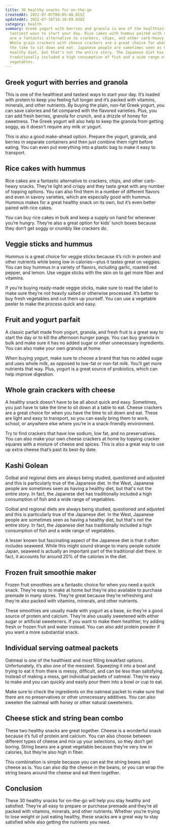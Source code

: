 ```yaml
---
title: 30 healthy snacks for on-the-go
createdAt: 2022-07-07T06:05:40.825Z
updatedAt: 2022-07-16T16:10:09.938Z
category: health
summary: Greek yogurt with berries and granola is one of the healthiest and
  tastiest ways to start your day. Rice cakes with hummus paired with rice cakes
  are a fantastic alternative to crackers, chips, and other carb-heavy snacks.
  Whole grain crackers with cheese crackers are a great choice for when you have
  the time to sit down and eat. Japanese people are sometimes seen as having a
  healthy diet, but that's not the entire story. The Japanese diet has
  traditionally included a high consumption of fish and a wide range of
  vegetables.
---
```


## Greek yogurt with berries and granola

This is one of the healthiest and tastiest ways to start your day. It’s loaded with protein to keep you feeling full longer and it’s packed with vitamins, minerals, and other nutrients. By buying the plain, non-fat Greek yogurt, you can save calories and fat compared with the flavored varieties. Plus, you can add fresh berries, granola for crunch, and a drizzle of honey for sweetness. The Greek yogurt will also help to keep the granola from getting soggy, as it doesn’t require any milk or yogurt.

This is also a good make-ahead option. Prepare the yogurt, granola, and berries in separate containers and then just combine them right before eating. You can even put everything into a plastic bag to make it easy to transport.

## Rice cakes with hummus

Rice cakes are a fantastic alternative to crackers, chips, and other carb-heavy snacks. They’re light and crispy and they taste great with any number of topping options. You can also find them in a number of different flavors and even in savory varieties, which are especially good with hummus. Hummus makes for a great healthy snack on its own, but it’s even better paired with rice cakes.

You can buy rice cakes in bulk and keep a supply on hand for whenever you’re hungry. They’re also a great option for kids’ lunch boxes because they don’t get soggy or crumbly like crackers do.

## Veggie sticks and hummus

Hummus is a great choice for veggie sticks because it’s rich in protein and other nutrients while being low in calories—plus it tastes great on veggies. You can buy hummus in a variety of flavors, including garlic, roasted red pepper, and lemon. Use veggie sticks with the skin on to get more fiber and vitamins.

If you’re buying ready-made veggie sticks, make sure to read the label to make sure they’re not heavily salted or otherwise processed. It’s better to buy fresh vegetables and cut them up yourself. You can use a vegetable peeler to make the process quick and easy.

## Fruit and yogurt parfait

A classic parfait made from yogurt, granola, and fresh fruit is a great way to start the day or to kill the afternoon hunger pangs. You can buy granola in bulk and make sure it has no added sugar or other unnecessary ingredients. You can also make your own granola at home.

When buying yogurt, make sure to choose a brand that has no added sugar and uses whole milk, as opposed to low-fat or non-fat milk. You’ll get more nutrients that way. Plus, yogurt is a great source of probiotics, which can help improve digestion.

## Whole grain crackers with cheese

A healthy snack doesn’t have to be all about quick and easy. Sometimes, you just have to take the time to sit down at a table to eat. Cheese crackers are a great choice for when you have the time to sit down and eat. These are light and easy to transport, so you can easily bring them to work, school, or anywhere else where you’re in a snack-friendly environment.

Try to find crackers that have low sodium, low fat, and no preservatives. You can also make your own cheese crackers at home by topping cracker squares with a mixture of cheese and spices. This is also a great way to use up extra cheese that’s past its best-by date.

## Kashi Golean

Golbal and regional diets are always being studied, questioned and adjusted and this is particularly true of the Japanese diet. In the West, Japanese people are sometimes seen as having a healthy diet, but that's not the entire story. In fact, the Japanese diet has traditionally included a high consumption of fish and a wide range of vegetables.

Golbal and regional diets are always being studied, questioned and adjusted and this is particularly true of the Japanese diet. In the West, Japanese people are sometimes seen as having a healthy diet, but that's not the entire story. In fact, the Japanese diet has traditionally included a high consumption of fish and a wide range of vegetables.

A lesser known but fascinating aspect of the Japanese diet is that it often includes seaweed. While this might sound strange to many people outside Japan, seaweed is actually an important part of the traditional diet there. In fact, it accounts for around 20% of the calories in the diet.

## Frozen fruit smoothie maker

Frozen fruit smoothies are a fantastic choice for when you need a quick snack. They’re easy to make at home but they’re also available to purchase premade in many stores. They’re great because they’re refreshing and they’re also packed with vitamins, minerals, and other nutrients.

These smoothies are usually made with yogurt as a base, so they’re a good source of protein and calcium. They’re also usually sweetened with either sugar or artificial sweeteners. If you want to make them healthier, try adding fresh or frozen fruit and water instead. You can also add protein powder if you want a more substantial snack.

## Individual serving oatmeal packets

Oatmeal is one of the healthiest and most filling breakfast options. Unfortunately, it’s also one of the messiest. Squeezing it into a bowl and trying to eat it from there is messy, difficult, and can be less than satisfying. Instead of making a mess, get individual packets of oatmeal. They’re easy to make and you can quickly and easily pour them into a bowl or cup to eat.

Make sure to check the ingredients on the oatmeal packet to make sure that there are no preservatives or other unnecessary additives. You can also sweeten the oatmeal with honey or other natural sweeteners.

## Cheese stick and string bean combo

These two healthy snacks are great together. Cheese is a wonderful snack because it’s full of protein and calcium. You can also choose between different types of cheese and mix up your selections, so they don’t get boring. String beans are a great vegetable because they’re very low in calories, but they’re also high in fiber.

This combination is simple because you can eat the string beans and cheese as is. You can also dip the cheese in the beans, or you can wrap the string beans around the cheese and eat them together.

## Conclusion

These 30 healthy snacks for on-the-go will help you stay healthy and satisfied. They’re all easy to prepare or purchase premade and they’re all packed with vitamins, minerals, and other nutrients. Whether you’re trying to lose weight or just eating healthy, these snacks are a great way to stay satisfied while also getting the nutrients you need.
